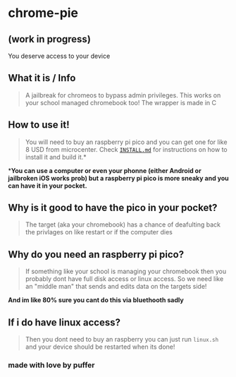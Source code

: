 # chrome-pie
## (work in progress)
You deserve access to your device
## What it is / Info
> A jailbreak for chromeos to bypass admin privileges. This works on your school managed chromebook too!
> The wrapper is made in C

## How to use it!

> You will need to buy an raspberry pi pico and you can get one for like 8 USD from microcenter. Check [`INSTALL.md`](https://github.com/KevinAlavik/chrome-pie/blob/main/INSTALL.md) for instructions on how to install it and build it.*

***You can use a computer or even your phonne (either Android or jailbroken iOS works prob) but a raspberry pi pico is more sneaky and you can have it in your pocket.**

## Why is it good to have the pico in your pocket?

> The target (aka your chromebook) has a chance of deafulting back the privlages on like restart or if the computer dies

## Why do you need an raspberry pi pico?

> If something like your school is managing your chromebook then you probably dont have full disk access or linux access. So we need like an "middle man" that sends and edits data on the targets side!

**And im like 80% sure you cant do this via bluethooth sadly**
## If i do have linux access?

> Then you dont need to buy an raspberry you can just run `linux.sh` and your device should be restarted when its done!

### made with love by puffer

